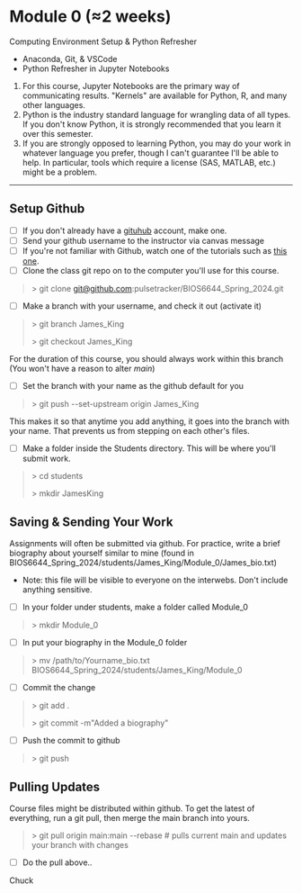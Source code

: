 # Module 0 (≈2 weeks)  

Computing Environment Setup & Python Refresher  
- Anaconda, Git, & VSCode  
- Python Refresher in Jupyter Notebooks

1) For this course, Jupyter Notebooks are the primary way of communicating results.  "Kernels" are available for Python, R, and many other languages.   
2) Python is the industry standard language for wrangling data of all types.   If you don't know Python, it is strongly recommended that you learn it over this semester.  
3) If you are strongly opposed to learning Python, you may do your work in whatever language you prefer, though I can't guarantee I'll be able to help.  In particular, tools which require a license (SAS, MATLAB, etc.) might be a problem.
---

## Setup Github
- [ ] If you don't already have a [gituhub](www.github.com) account, make one.   
- [ ] Send your github username to the instructor via canvas message 
- [ ] If you're not familiar with Github, watch one of the tutorials such as [this one](https://www.youtube.com/watch?v=tRZGeaHPoaw).
- [ ] Clone the class git repo on to the computer you'll use for this course.
> \> git clone git@github.com:pulsetracker/BIOS6644_Spring_2024.git

- [ ] Make a branch with your username, and check it out (activate it)
> \> git branch James_King
>
> \> git checkout James_King 

For the duration of this course, you should always work within this branch (You won't have a reason to alter *main*)

- [ ] Set the branch with your name as the github default for you
> \> git push --set-upstream origin James_King

This makes it so that anytime you add anything, it goes into the branch with your name.  That prevents us from stepping on each other's files.

- [ ] Make a folder inside the Students directory.  This will be where you'll submit work.
> \> cd students
> 
> \> mkdir JamesKing

## Saving & Sending Your Work

Assignments will often be submitted via github.    For practice, write a brief biography about yourself similar to mine (found in BIOS6644_Spring_2024/students/James_King/Module_0/James_bio.txt)
* Note: this file will be visible to everyone on the interwebs.  Don't include anything sensitive.  

- [ ] In your folder under students, make a folder called Module_0
> \> mkdir Module_0

- [ ] In put your biography in the Module_0 folder
> \> mv /path/to/Yourname_bio.txt BIOS6644_Spring_2024/students/James_King/Module_0

- [ ] Commit the change
> \> git add .
> 
> \> git commit -m"Added a biography"

- [ ] Push the commit to github
> \> git push

## Pulling Updates
Course files might be distributed within github.  To get the latest of everything, run a git pull, then merge the main branch into yours.
> \> git pull origin main:main --rebase # pulls current main and updates your branch with changes

- [ ] Do the pull above..

Chuck
